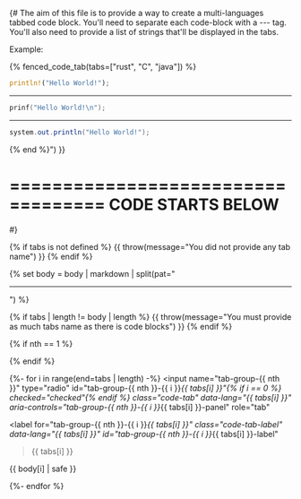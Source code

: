 {#
The aim of this file is to provide a way to create a multi-languages tabbed code block.
You'll need to separate each code-block with a --- tag.
You'll also need to provide a list of strings that'll be displayed in the tabs.

Example:


{% fenced_code_tab(tabs=["rust", "C", "java"]) %}
```rust
println!("Hello World!");
```
---
```C
prinf("Hello World!\n");
```
---
```java
system.out.println("Hello World!");
```
{% end %}") }}


===================================
        CODE STARTS BELOW
===================================
#}

{% if tabs is not defined %}
{{ throw(message="You did not provide any tab name") }}
{% endif %}

{% set body = body | markdown | split(pat="<hr />") %}

{% if tabs | length != body | length %}
{{ throw(message="You must provide as much tabs name as there is code blocks") }}
{% endif %}

{% if nth == 1 %}
<link rel="stylesheet" href="fenced_code_tab.css">
{% endif %}

<div class="md-fenced-code-tabs" id="tab-tab-group-{{ nth }}">

{%- for i in range(end=tabs | length) -%}
<input
	name="tab-group-{{ nth }}"
	type="radio"
	id="tab-group-{{ nth }}-{{ i }}_{{ tabs[i] }}"{% if i == 0 %}
	checked="checked"{% endif %}
	class="code-tab"
	data-lang="{{ tabs[i] }}"
	aria-controls="tab-group-{{ nth }}-{{ i }}_{{ tabs[i] }}-panel"
	role="tab"
>
<label
	for="tab-group-{{ nth }}-{{ i }}_{{ tabs[i] }}"
	class="code-tab-label"
	data-lang="{{ tabs[i] }}"
	id="tab-group-{{ nth }}-{{ i }}_{{ tabs[i] }}-label"
>{{ tabs[i] }}</label>
<div
	class="code-tabpanel"
	role="tabpanel"
	data-lang="{{ tabs[i] }}"
	id="tab-group-{{ nth }}-{{ i }}_{{ tabs[i] }}-panel"
	aria-labelledby="tab-group-{{ nth }}-{{ i }}_{{ tabs[i] }}-label"
> {{ body[i] | safe }} </div>

{%- endfor %}

</div>
